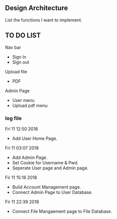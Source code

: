 ## Design Architecture 

 List the functions I want to implement.

## TO DO LIST 

 Nav bar 
- Sign In 
- Sign out 

 Upload file  
- PDF 
 
 Admin Page 
 - User menu 
 - Upload pdf menu 


### log file

Fri 11 12:50 2018 
- Add User Home Page. 

Fri 11 03:07 2018 
- Add Admin Page. 
- Set Cookie for Username & Pwd. 
- Seperate User page and Admin page. 

Fir 11 15:16 2018 
- Bulid Account Management page. 
- Connect Admin Page to User Database.  

Fir 11 22:39 2018 
- Connect File Mangaement page to File Database. 